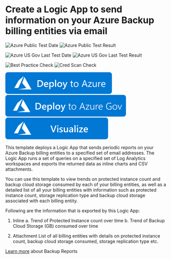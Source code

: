 # Create a Logic App to send information on your Azure Backup billing entities via email

![Azure Public Test Date](https://azurequickstartsservice.blob.core.windows.net/badges/101-backup-usage-report/PublicLastTestDate.svg)
![Azure Public Test Result](https://azurequickstartsservice.blob.core.windows.net/badges/101-backup-usage-report/PublicDeployment.svg)

![Azure US Gov Last Test Date](https://azurequickstartsservice.blob.core.windows.net/badges/101-backup-usage-report/FairfaxLastTestDate.svg)
![Azure US Gov Last Test Result](https://azurequickstartsservice.blob.core.windows.net/badges/101-backup-usage-report/FairfaxDeployment.svg)

![Best Practice Check](https://azurequickstartsservice.blob.core.windows.net/badges/101-backup-usage-report/BestPracticeResult.svg)
![Cred Scan Check](https://azurequickstartsservice.blob.core.windows.net/badges/101-backup-usage-report/CredScanResult.svg)

[![Deploy To Azure](https://raw.githubusercontent.com/Azure/azure-quickstart-templates/master/1-CONTRIBUTION-GUIDE/images/deploytoazure.svg?sanitize=true)](https://portal.azure.com/#create/Microsoft.Template/uri/https%3A%2F%2Fraw.githubusercontent.com%2FAzure%2Fazure-quickstart-templates%2Fmaster%2F101-backup-usage-report%2Fazuredeploy.json)
[![Deploy To Azure US Gov](https://raw.githubusercontent.com/Azure/azure-quickstart-templates/master/1-CONTRIBUTION-GUIDE/images/deploytoazuregov.svg?sanitize=true)](https://portal.azure.us/#create/Microsoft.Template/uri/https%3A%2F%2Fraw.githubusercontent.com%2FAzure%2Fazure-quickstart-templates%2Fmaster%2F101-backup-usage-report%2Fazuredeploy.json)
[![Visualize](https://raw.githubusercontent.com/Azure/azure-quickstart-templates/master/1-CONTRIBUTION-GUIDE/images/visualizebutton.svg?sanitize=true)](http://armviz.io/#/?load=https%3A%2F%2Fraw.githubusercontent.com%2FAzure%2Fazure-quickstart-templates%2Fmaster%2F101-backup-usage-report%2Fazuredeploy.json)

This template deploys a Logic App that sends periodic reports on your Azure Backup billing entities to a specified set of email addresses. The Logic App runs a set of queries on a specified set of Log Analytics workspaces and exports the returned data as inline charts and CSV attachments.

You can use this template to view trends on protected instance count and backup cloud storage consumed by each of your billing entities, as well as a detailed list of all your billing entities with information such as protected instance count, storage replication type and backup cloud storage associated with each billing entity.

Following are the information that is exported by this Logic App:

1. Inline 
a. Trend of Protected Instance count over time 
b. Trend of Backup Cloud Storage (GB) consumed over time

2. Attachment
List of all billing entities with details on protected instance count, backup cloud storage consumed, storage replication type etc. 

[Learn more](https://aka.ms/AzureBackupReportDoc) about Backup Reports







